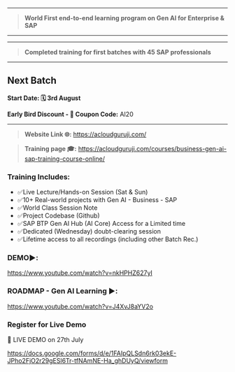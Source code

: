 -------------------------------------------------------------------
> **World First end-to-end learning program on Gen AI for Enterprise & SAP**

-------------------------------------------------------------------

-------------------------------------------------------------------
> **Completed training for first batches with 45 SAP professionals**

-------------------------------------------------------------------
## **Next Batch**

**Start Date: 🗓️ 3rd August**

**Early Bird Discount - 🔖 Coupon Code:**
AI20

-------------------------------------------------------------------
> **Website Link 🌐:**
https://acloudguruji.com/

> **Training page 🎓:**
https://acloudguruji.com/courses/business-gen-ai-sap-training-course-online/


### **Training Includes:**
* ✅Live Lecture/Hands-on Session (Sat & Sun)
* ✅10+ Real-world projects with Gen AI - Business - SAP
* ✅World Class Session Note
* ✅Project Codebase (Github)
* ✅SAP BTP Gen AI Hub (AI Core) Access for a Limited time
* ✅Dedicated (Wednesday) doubt-clearing session
* ✅Lifetime access to all recordings (including other Batch Rec.)


### **DEMO▶️:**

https://www.youtube.com/watch?v=nkHPHZ627yI


### **ROADMAP - Gen AI Learning ▶️:**

https://www.youtube.com/watch?v=J4XvJ8aYV2o


### **Register for Live Demo**
  🔴  LIVE DEMO on 27th July

https://docs.google.com/forms/d/e/1FAIpQLSdn6rk03ekE-JPho2FjO2r29gESl6Tr-tfNAmNE-Ha_ghDUyQ/viewform 

